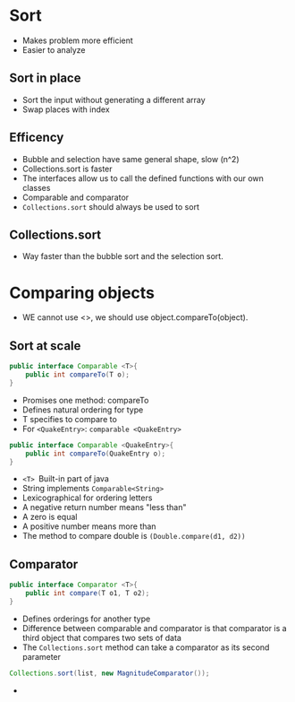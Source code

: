 # Sort

- Makes problem more efficient
- Easier to analyze

## Sort in place

- Sort the input without generating a different array
- Swap places with index

## Efficency

- Bubble and selection have same general shape, slow (n^2)
- Collections.sort is faster
- The interfaces allow us to call the defined functions with our own classes
- Comparable and comparator
- `Collections.sort` should always be used to sort

## Collections.sort

- Way faster than the bubble sort and the selection sort.

# Comparing objects

- WE cannot use <>, we should use object.compareTo(object).

## Sort at scale

```java
public interface Comparable <T>{
    public int compareTo(T o);
}
```

- Promises one method: compareTo
- Defines natural ordering for type
- T specifies to compare to
- For `<QuakeEntry>`: `comparable <QuakeEntry>`

```java
public interface Comparable <QuakeEntry>{
    public int compareTo(QuakeEntry o);
}
```

- `<T> `Built-in part of java
- String implements `Comparable<String>`
- Lexicographical for ordering letters
- A negative return number means "less than"
- A zero is equal
- A positive number means more than
- The method to compare double is `(Double.compare(d1, d2))`

## Comparator

```java
public interface Comparator <T>{
    public int compare(T o1, T o2);
}
```

- Defines orderings for another type
- Difference between comparable and comparator is that comparator is a third object that compares two sets of data
- The `Collections.sort` method can take a comparator as its second parameter

```java
Collections.sort(list, new MagnitudeComparator());
```

- 